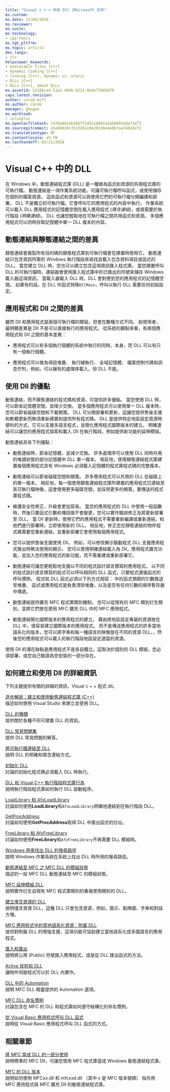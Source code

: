 ```yaml
---
title: "Visual c + + 中的 Dll |Microsoft 文件"
ms.custom: 
ms.date: 11/04/2016
ms.reviewer: 
ms.suite: 
ms.technology:
- cpp-tools
ms.tgt_pltfrm: 
ms.topic: article
dev_langs:
- C++
helpviewer_keywords:
- executable files [C++]
- dynamic linking [C++]
- linking [C++], dynamic vs. static
- DLLs [C++]
- DLLs [C++], about DLLs
ms.assetid: 5216bca4-51e2-466b-b221-0e3e776056f0
caps.latest.revision: 
author: corob-msft
ms.author: corob
manager: ghogen
ms.workload:
- cplusplus
ms.openlocfilehash: 14f8a0914b1bb7f2d3a16681a3a66091eda71d73
ms.sourcegitcommit: a5a69d2dc3513261e9e28320e4e067aaf40d2ef2
ms.translationtype: MT
ms.contentlocale: zh-TW
ms.lasthandoff: 02/21/2018
---
```

# <a name="dlls-in-visual-c"></a>Visual C++ 中的 DLL  
  
在 Windows 中，動態連結程式庫 (DLL) 是一種做為函式和資源的共用程式庫的可執行檔。 動態連結是一項作業系統功能，可讓可執行檔呼叫函式，或使用儲存在個別的檔案資源。 這些函式和資源可以與使用它們的可執行檔分開編譯和部署。 DLL 不是獨立的可執行檔。它會呼叫它的應用程式的內容中執行。 作業系統可以載入 DLL 應用程式的記憶體空間在載入應用程式 (*隱含連結*)，或視需要於執行階段 (*明確連結*)。 DLL 也讓您輕鬆地在可執行檔之間共用函式和資源。 多個應用程式可以同時存取記憶體中單一 DLL 複本的內容。  
  
## <a name="differences-between-dynamic-linking-and-static-linking"></a>動態連結與靜態連結之間的差異  
  
靜態連結會複製所有目的碼的靜態程式庫到可執行檔會在建置時使用它。 動態連結只包含資訊所需的 Windows 執行階段來尋找並載入包含資料項目或函式的 DLL。 當您建立 DLL 時，您也可以建立包含這項資訊匯入程式庫。 當您建置呼叫 DLL 的可執行檔時，連結器會使用匯入程式庫中的已匯出的符號來儲存 Windows 載入器這項資訊。 當載入器載入 DLL 時，DLL 會對應到您的應用程式的記憶體空間。 如果有的話，在 DLL 中函式特殊`DllMain`，呼叫以執行 DLL 需要任何初始設定。  
  
<a name="differences-between-applications-and-dlls"></a>  
  
## <a name="differences-between-applications-and-dlls"></a>應用程式和 Dll 之間的差異  
  
雖然 Dll 和應用程式是兩個可執行檔的模組，但會在數種方式不同。 給使用者，最明顯差異是 Dll 不是可以直接執行的應用程式。 從系統的觀點來看，有兩個應用程式和 Dll 之間的基本差異：  
  
-   應用程式可以有多個執行個體的系統中執行的同時，本身，而 DLL 可以有只有一個執行個體。  
  
-   應用程式可以做為項目堆疊、 執行緒執行、 全域記憶體、 檔案控制代碼和訊息佇列，例如，可以擁有的處理序載入，但 DLL 不能。  
  
<a name="advantages-of-using-dlls"></a>  
  
## <a name="advantages-of-using-dlls"></a>使用 Dll 的優點  
  
動態連結，而不靜態連結的程式碼和資源，可提供許多優點。 當您使用 DLL 時，可以節省記憶體空間，並降少交換。 當多個應用程式可以使用單一 DLL 複本時，您可以節省磁碟空間和下載頻寬。 DLL 可分開部署和更新，這讓您提供售後支援和軟體更新而無須重新建置和提供所有程式碼。 DLL 是提供特定地區設定資源時便利的方式，它可以支援多語言程式，並簡化應用程式國際版本的建立。 明確連結可以讓您的應用程式探索和載入 Dll 在執行階段，例如提供新功能的延伸模組。  
  
動態連結具有下列優點：  
  
-   動態連結時，節省記憶體，並減少交換。 許多處理序可以使用 DLL 同時共用的唯讀狀態的部分記憶體中 DLL 單一複本。 相反地，使用靜態連結程式庫建置每個應用程式具有 Windows 必須載入記憶體的程式庫程式碼的完整複本。  
  
-   動態連結可以節省磁碟空間和頻寬。 許多應用程式可以共用的 DLL 在磁碟上的單一複本。 相反地，每一個使用靜態連結程式庫所建置的應用程式已連結至其可執行檔映像，這會使用更多磁碟空間，並採用更多的頻寬，要傳送的程式庫程式碼。  
  
-   維護安全性修正，升級會更加容易。 當您的應用程式的 DLL 中使用一般函數時，然後只要函式引數和傳回值不會變更，您可以實作錯誤修正及將更新部署至 DLL。 當 Dll 更新時，使用它們的應用程式不需要重新編譯或重新連結，和他們進行部署時，立即使用新的 DLL。 相反地，修正您在靜態連結的物件程式碼需要您重新連結，並重新部署它會使用每個應用程式。  
  
-   您可以提供售後支援使用 Dll。 例如，可以修改顯示驅動程式 DLL 支援應用程式推出時無法使用的顯示。 您可以使用明確連結載入為 Dll，應用程式擴充功能，並加入您的應用程式的新功能，而不需重建或重新部署它。  
  
-   動態連結可讓您更輕鬆地支援以不同的程式設計語言撰寫的應用程式。 以不同的程式設計語言撰寫的程式可以呼叫相同的 DLL 函式，只要程式遵循函式的呼叫慣例。 程式和 DLL 函式必須以下列方式相容： 中的函式預期的引數推送至堆疊、 函式或應用程式是負責清除堆疊，以及是否有任何引數的順序暫存器中傳遞。  
  
-   動態連結提供擴充 MFC 程式庫類別機制。 您可以從現有的 MFC 類別衍生類別，並將它們放在使用 MFC 擴充 DLL 中的 MFC 應用程式。  
  
-   動態連結簡化國際版本的應用程式的建立。 藉由將地區設定專屬的資源放在 DLL 中，很容易建立國際版本的應用程式。 而不是傳送應用程式的許多當地語系化的版本，您可以將字串和每一種語言的映像放在不同的資源 DLL，，然後您的應用程式可以載入的執行階段地區設定適當的資源。   
  
 使用 Dll 的潛在缺點是應用程式不是各自獨立。這取決於個別的 DLL 模組，您必須部署，或您自己驗證為您安裝的一部分存在。  
  
  
## <a name="more-information-on-how-to-create-and-use-dlls"></a>如何建立和使用 Dll 的詳細資訊  
  
下列主題提供有關的詳細的資訊，Visual c + + 程式 dll。  
  
 [逐步解說：建立和使用動態連結程式庫 (C++)](../build/walkthrough-creating-and-using-a-dynamic-link-library-cpp.md)  
 描述如何使用 Visual Studio 來建立並使用 DLL。  
  
 [DLL 的種類](../build/kinds-of-dlls.md)  
 提供關於各種不同可建置 DLL 的資訊。  
  
 [DLL 常見問題集](../build/dll-frequently-asked-questions.md)  
 提供 DLL 常見問題的解答。  
  
 [將可執行檔連結至 DLL](../build/linking-an-executable-to-a-dll.md)  
 說明 DLL 的明確和隱含連結方式。  
  
 [初始化 DLL](../build/run-time-library-behavior.md#initializing-a-dll)  
 討論的初始化程式碼必須載入 DLL 時執行。  
  
 [DLL 和 Visual C++ 執行階段程式庫行為](../build/run-time-library-behavior.md)  
 說明執行階段程式庫如何執行 DLL 啟動程序。  
  
 [LoadLibrary 和 AfxLoadLibrary](../build/loadlibrary-and-afxloadlibrary.md)  
 討論如何使用**LoadLibrary**和`AfxLoadLibrary`明確地連結到在執行階段 DLL。  
  
 [GetProcAddress](../build/getprocaddress.md)  
 討論如何使用**GetProcAddress**取得 DLL 中匯出函式的位址。  
  
 [FreeLibrary 和 AfxFreeLibrary](../build/freelibrary-and-afxfreelibrary.md)  
 討論如何使用**FreeLibrary**和`AfxFreeLibrary`不再需要 DLL 模組時。  
  
 [Windows 用來找出 DLL 的搜尋路徑](../build/search-path-used-by-windows-to-locate-a-dll.md)  
 說明 Windows 作業系統在系統上找出 DLL 時所用的搜尋路徑。  
  
 [動態連結至 MFC 之 MFC DLL 的模組狀態](../build/module-states-of-a-regular-dll-dynamically-linked-to-mfc.md)  
 描述的一般 MFC DLL 動態連結至 MFC 的模組狀態。  
  
 [MFC 延伸模組 DLL](../build/extension-dlls-overview.md)  
 說明實作衍生自現有 MFC 程式庫類別的重複使用類別的 DLL。  
  
 [建立僅含資源的 DLL](../build/creating-a-resource-only-dll.md)  
 說明僅含資源 DLL，這種 DLL 只會包含資源，例如，圖示、點陣圖、字串和對話方塊。  
  
 [MFC 應用程式中的當地語系化資源：附屬 DLL](../build/localized-resources-in-mfc-applications-satellite-dlls.md)  
 提供對附屬 DLL 的增強支援，這項功能可協助建立當地語系化成多國語言的應用程式。  
  
 [匯入和匯出](../build/importing-and-exporting.md)  
 說明將公用 (Public) 符號匯入應用程式，或是從 DLL 匯出函式的方法。  
  
 [Active 技術和 DLL](../build/active-technology-and-dlls.md)  
 讓物件伺服程式可以於 DLL 內實作。  
  
 [DLL 中的 Automation](../build/automation-in-a-dll.md)  
 說明 MFC DLL 精靈提供的 Automation 選項。  
  
 [MFC DLL 命名慣例](../mfc/mfc-library-versions.md#mfc-static-library-naming-conventions)  
 討論包含在 MFC 的 DLL 和程式庫如何遵守結構化的命名慣例。  
  
 [從 Visual Basic 應用程式呼叫 DLL 函式](../build/calling-dll-functions-from-visual-basic-applications.md)  
 說明從 Visual Basic 應用程式呼叫 DLL 函式的方式。  
  
## <a name="related-sections"></a>相關章節  
  
 [將 MFC 當成 DLL 的一部分使用](../mfc/tn011-using-mfc-as-part-of-a-dll.md)  
 說明標準的 MFC Dll，可讓您使用 MFC 程式庫當成 Windows 動態連結程式庫。  
  
 [MFC 的 DLL 版本](../mfc/tn033-dll-version-of-mfc.md)  
 說明如何使用 MFCxx.dll 和 mfcxxd.dll （其中 x 是 MFC 版本號碼） 指共用 MFC 應用程式與 MFC 擴充 Dll 的動態連結程式庫。  
